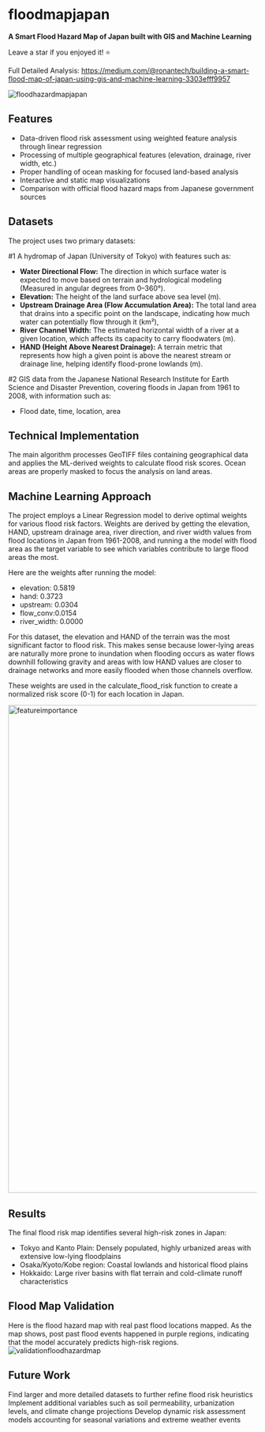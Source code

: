 # floodmapjapan
**A Smart Flood Hazard Map of Japan built with GIS and Machine Learning** 

Leave a star if you enjoyed it! ⭐️

Full Detailed Analysis: https://medium.com/@ronantech/building-a-smart-flood-map-of-japan-using-gis-and-machine-learning-3303efff9957


![floodhazardmapjapan](https://github.com/user-attachments/assets/4da9dd30-6d18-4142-a9cc-0c95b68634a0)




## Features

* Data-driven flood risk assessment using weighted feature analysis through linear regression
* Processing of multiple geographical features (elevation, drainage, river width, etc.)
* Proper handling of ocean masking for focused land-based analysis
* Interactive and static map visualizations
* Comparison with official flood hazard maps from Japanese government sources

## Datasets
The project uses two primary datasets:

#1 A hydromap of Japan (University of Tokyo) with features such as:

* **Water Directional Flow:** The direction in which surface water is expected to move based on terrain and hydrological modeling (Measured in angular degrees from 0–360°).
* **Elevation:** The height of the land surface above sea level (m).
* **Upstream Drainage Area (Flow Accumulation Area):** The total land area that drains into a specific point on the landscape, indicating how much water can potentially flow through it (km²),
* **River Channel Width:** The estimated horizontal width of a river at a given location, which affects its capacity to carry floodwaters (m).
* **HAND (Height Above Nearest Drainage):** A terrain metric that represents how high a given point is above the nearest stream or drainage line, helping identify flood-prone lowlands (m).

#2 GIS data from the Japanese National Research Institute for Earth Science and Disaster Prevention, covering floods in Japan from 1961 to 2008, with information such as:
* Flood date, time, location, area


## Technical Implementation
The main algorithm processes GeoTIFF files containing geographical data and applies the ML-derived weights to calculate flood risk scores. Ocean areas are properly masked to focus the analysis on land areas.

## Machine Learning Approach
The project employs a Linear Regression model to derive optimal weights for various flood risk factors. Weights are derived by getting the elevation, HAND, upstream drainage area, river direction, and river width values from flood locations in Japan from 1961-2008, and running a the model with flood area as the target variable to see which variables contribute to large flood areas the most. 

Here are the weights after running the model:

* elevation: 0.5819
* hand: 0.3723
* upstream: 0.0304
* flow_conv:0.0154
* river_width: 0.0000

For this dataset, the elevation and HAND of the terrain was the most significant factor to flood risk.
This makes sense because lower-lying areas are naturally more prone to inundation when flooding occurs as water flows downhill following gravity and areas with low HAND values are closer to drainage networks and more easily flooded when those channels overflow.

These weights are used in the calculate_flood_risk function to create a normalized risk score (0-1) for each location in Japan. 

<img width="988" alt="featureimportance" src="https://github.com/user-attachments/assets/eb2f47f3-243a-47a2-a501-6e5cd74259bd" />

## Results
The final flood risk map identifies several high-risk zones in Japan:

* Tokyo and Kanto Plain: Densely populated, highly urbanized areas with extensive low-lying floodplains
* Osaka/Kyoto/Kobe region: Coastal lowlands and historical flood plains
* Hokkaido: Large river basins with flat terrain and cold-climate runoff characteristics

## Flood Map Validation

Here is the flood hazard map with real past flood locations mapped. As the map shows, post past flood events happened in purple regions, indicating that the model accurately predicts high-risk regions.
![validationfloodhazardmap](https://github.com/user-attachments/assets/8085be20-5375-4c93-a975-22920e079b21)



## Future Work
Find larger and more detailed datasets to further refine flood risk heuristics
Implement additional variables such as soil permeability, urbanization levels, and climate change projections
Develop dynamic risk assessment models accounting for seasonal variations and extreme weather events

